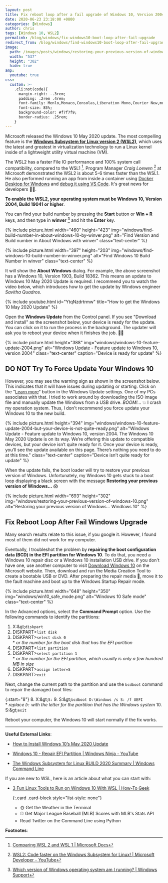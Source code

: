 ```yaml
---
layout: post
title: Fix reboot loop after a fail upgrade of Windows 10, Version 2004, Build 19041
date: 2020-06-23 23:18:00 +0800
categories: [Windows]
author: chris
tags: [Windows 10, WSL2]
permalink: /blog/windows/fix-windows10-boot-loop-after-fail-upgrade
redirect_from: /blog/windows/find-windows10-boot-loop-after-fail-upgrade
image: 
  path: /images/posts/windows/restoring-your-previous-version-of-windows-10-cover.png
  width: "537"
  height: "302"
  hide: true
amp:
  youtube: true
css:
  custom: >-
    .cli:not(code){
      margin-right: -.3rem;
      padding: .2rem .4rem;
      font-family: Menlo,Monaco,Consolas,Liberation Mono,Courier New,monospace;
      font-size: 85%;
      background-color: #f7f7f9;
      border-radius: .25rem;
    }
---
```


Microsoft released the Windows 10 May 2020 update. The most compelling feature is the [**Windows Subsystem for Linux version 2 (WSL2)**](https://www.omgubuntu.co.uk/how-to-install-wsl2-on-windows-10), which uses the latest and greatest in virtualization technology to run a Linux kernel inside of a lightweight utility virtual machine (VM).

The WSL2 has a faster File IO performance and 100% system call compatibility, compared to the WSL1 [^vs]. Program Manager _Craig Loewen_ [^Craig] at Microsoft demonstrated the WSL2 is about 5-6 times faster than the WSL1. He also performed running an app from inside a container using [Docker Desktop for Windows](https://code.visualstudio.com/blogs/2020/03/02/docker-in-wsl2) and [debug it using VS Code](https://marketplace.visualstudio.com/items?itemName=ms-vscode-remote.remote-wsl). It's great news for developers 👨‍💻.

**To enable the WSL2, your operating system must be Windows 10, Version 2004, Build 19041 or higher**.

You can find your build number by pressing the **Start** <i class='fab fa-windows'></i> button or **Win + R** keys, and then type in **winver** [^winver] and hit the **Enter** key.

{% include picture.html width="460" height="423" img="windows/find-build-number-in-about-windows-10-by-winver.png" alt="Find Version and Build number in About Windows with winver" class="text-center" %}

{% include picture.html width="397" height="203" img="windows/find-windows-10-build-number-in-winver.png" alt="Find Windows 10 Build Number in winver" class="text-center" %}

It will show the **About Windows** dialog. For example, the above screenshot has a Windows 10, Version 1903, Build 18362. This means an update to Windows 10 May 2020 Update is required. I recommend you to watch the video below, which introduces how to get the update by Windows engineer _Savitha Quadros_.

{% include youtube.html id="YtqNzdrtrmw" title="How to get the Windows 10 May 2020 Update" %}

Open the **Windows Update** from the Control panel. If you see &quot;Download and install&quot; as the screenshot below, your device is ready for the update. You can click on it to run the process in the background. The updater will ask you to reboot your device when it finishes the job. 🥳👏

{% include picture.html height="388" img="windows/windows-10-feature-update-2004.png" alt="Windows Update - Feature update to Windows 10, version 2004" class="text-center" caption="Device is ready for update" %}

## DO NOT Try To Force Update Your Windows 10

However, you may see the warning sign as shown in the screenshot below. This indicates that it will have issues during updating or starting. Click on the &quot;[Learn more](https://docs.microsoft.com/en-us/windows/release-health/release-information "https://docs.microsoft.com/en-us/windows/release-information/status-windows-10-2004")&quot; button in the Windows Update settings. One of my PCs associates with that. I tried to work around by downloading the ISO image file and manually update the Windows from a USB drive. _BOOM!..._ 💥 I crash my operation system. Thus, I don't recommend you force update your Windows 10 to the new build.

{% include picture.html height="394" img="windows/windows-10-feature-update-2004-but-your-device-is-not-quite-ready.png" alt="Windows Update - Feature update to Windows 10, version 2004. The Windows 10 May 2020 Update is on its way. We’re offering this update to compatible devices, but your device isn’t quite ready for it. Once your device is ready, you’ll see the update available on this page. There’s nothing you need to do at this time." class="text-center" caption="Device isn’t quite ready for update" %}

When the update fails, the boot loader will try to restore your previous version of Windows. Unfortunately, my Windows 10 gets stuck to a boot loop displaying a black screen with the message **Restoring your previous version of Windows...** 😱

{% include picture.html width="693" height="302" img="windows/restoring-your-previous-version-of-windows-10.png" alt="Restoring your previous version of Windows... Windlows 10" %}

## Fix Reboot Loop After Fail Windows Upgrade

Many search results relate to this issue, if you google it. However, I found most of them did not work for my computer.

Eventually, I troubleshot the problem by **repairing the boot configuration data (BCD) in the EFI partition for Windows 10**. To do that, you need a Windows 10 repair disc or a Windows 10 installation USB drive. If you don't have one, use another computer to visit [Download Windows 10](https://www.microsoft.com/en-us/software-download/windows10) on the Microsoft website. Then, download and run the Media Creation Tool to create a bootable USB or DVD. After preparing the repair media 📀, move it to the fault machine and boot up to the Windows Startup Repair mode.

{% include picture.html width="648" height="350" img="windows/win10_safe_mode.png" alt="Windows 10 Safe mode" class="text-center" %}

In the Advanced options, select the **Command Prompt** option. Use the following commands to identify the partitions:

1. <span class="cli">X:\&gt;</span>`diskpart`
2. <span class="cli">DISKPART&gt;</span>`list disk`
3. <span class="cli">DISKPART&gt;</span>`select disk 0`<br>\* _or the number for the boot disk that has the EFI partition_
4. <span class="cli">DISKPART&gt;</span>`list partition`
5. <span class="cli">DISKPART&gt;</span>`select partition 1`<br>\* _or the number for the EFI partition, which usually is only a few hundred MB in size_
6. <span class="cli">DISKPART&gt;</span>`assign letter=S`
7. <span class="cli">DISKPART&gt;</span>`exit`

Next, change the current path to the partition and use the `bcdboot` command to repair the damaged boot files:

{:start="8"}
8. <span class="cli">X:\&gt;</span>`S:`
9. <span class="cli">S:\&gt;</span>`bcdboot D:\Windows /s S: /f UEFI`<br>\* _replace `D:` with the letter for the partition that has the Windows system_
10. <span class="cli">S:\&gt;</span>`exit`

Reboot your computer, the Windows 10 will start normally if the fix works.

* * *

**Useful External Links**:

- [How to Install Windows 10’s May 2020 Update](https://www.howtogeek.com/675118/how-to-install-windows-10s-may-2020-update/)

- [Windows 10 - Repair EFI Partition \| Windows Ninja - YouTube](https://youtu.be/l_I4K2-Rr_Y)

- [The Windows Subsystem for Linux BUILD 2020 Summary \| Windows Command Line](https://devblogs.microsoft.com/commandline/the-windows-subsystem-for-linux-build-2020-summary/)

If you are new to WSL, here is an article about what you can start with:

- [3 Fun Linux Tools to Run on Windows 10 With WSL \| How-To Geek](https://www.howtogeek.com/744175/3-fun-linux-tools-to-run-on-windows-10-with-wsl/)

  {:.card .card-block style="list-style: none"}
  - 🌞 Get the Weather in the Terminal
  - ⚾ Get Major League Baseball (MLB) Scores with MLB's Stats API
  - <i class="fab fa-twitter" style="color:skyblue"></i> Read Twitter on the Command Line using Python

**Footnotes**:

[^vs]: [Comparing WSL 2 and WSL 1 \| Microsoft Docs](https://docs.microsoft.com/en-us/windows/wsl/compare-versions?WT.mc_id=windows-c9-niner)
[^Craig]: [WSL2: Code faster on the Windows Subsystem for Linux! \| Microsoft Developer - YouTube](https://youtu.be/MrZolfGm8Zk)
[^winver]: [Which version of Windows operating system am I running? \| Windows Support](https://support.microsoft.com/en-us/help/13443/windows-which-version-am-i-running)
